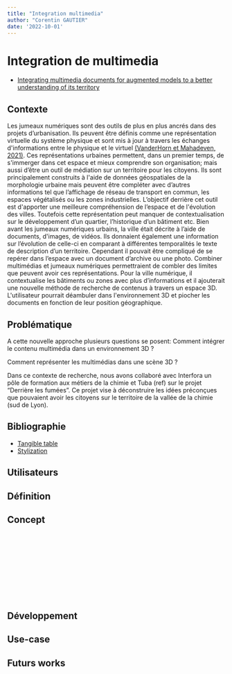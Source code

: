 ```yaml
---
title: "Integration multimedia"
author: "Corentin GAUTIER"
date: '2022-10-01'
---
```


# Integration de multimedia
* [Integrating multimedia documents for augmented models to a better understanding of its territory](./../../../../articles/SDSC-Gautier-2022/main_commented.pdf)
## Contexte
Les jumeaux numériques sont des outils de plus en plus ancrés dans des projets d’urbanisation. Ils peuvent être définis comme une représentation virtuelle du système physique et sont mis à jour à travers les échanges d'informations entre le physique et le virtuel [(VanderHorn et Mahadeven, 2021)](). Ces représentations urbaines permettent, dans un premier temps, de s'immerger dans cet espace et mieux comprendre son organisation; mais aussi d’être un outil de médiation sur un territoire pour les citoyens. Ils sont principalement construits à l'aide de données géospatiales de la morphologie urbaine mais peuvent être compléter avec d’autres informations tel que l’affichage de réseau de transport en commun, les espaces végétalisés ou les zones industrielles. L’objectif derrière cet outil est d'apporter une meilleure compréhension de l’espace et de l'évolution des villes. Toutefois cette représentation peut manquer de contextualisation sur le développement d’un quartier, l’historique d’un bâtiment etc.
Bien avant les jumeaux numériques urbains, la ville était décrite à l’aide de documents, d'images, de vidéos. Ils donnaient également une information sur l’évolution de celle-ci en comparant à différentes temporalités le texte de description d’un territoire. Cependant il pouvait être compliqué de se repérer dans l’espace avec un document d’archive ou une photo. 
Combiner multimédias et jumeaux numériques permettraient de combler des limites que peuvent avoir ces représentations. Pour la ville numérique, il contextualise les bâtiments ou zones avec plus d’informations et il ajouterait une nouvelle méthode de recherche de contenus à travers un espace 3D. L'utilisateur pourrait déambuler dans l'environnement 3D et piocher les documents en fonction de leur position géographique. 
## Problématique
A cette nouvelle approche plusieurs questions se posent:
Comment intégrer le contenu multimédia dans un environnement 3D ?

Comment représenter les multimédias dans une scène 3D ?

Dans ce contexte de recherche, nous avons collaboré avec Interfora un pôle de formation aux métiers de la chimie et Tuba (ref) sur le projet “Derrière les fumées”. Ce projet vise à déconstruire les idées préconçues que pouvaient avoir les citoyens sur le territoire de la vallée de la chimie (sud de Lyon).
## Bibliographie
- [Tangible table](./../../Bibliographie.md#digital-twins)
- [Stylization](./../../Bibliographie.md#stylization)

## Utilisateurs
## Définition
## Concept
<object data="./schemas/overview.pdf" type="application/pdf" width="100%">
    <embed src="./schemas/overview.pdf"></embed>
</object>

## Développement
## Use-case
## Futurs works